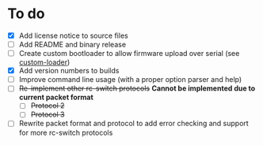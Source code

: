 # To do
- [x] Add license notice to source files
- [ ] Add README and binary release
- [ ] Create custom bootloader to allow firmware upload over serial (see [custom-loader][1])
- [x] Add version numbers to builds
- [ ] Improve command line usage (with a proper option parser and help)
- [ ] ~~Re-implement other rc-switch protocols~~ **Cannot be implemented due to current packet format**
  - [ ] ~~Protocol 2~~
  - [ ] ~~Protocol 3~~
- [ ] Rewrite packet format and protocol to add error checking and support for more rc-switch protocols

 [1]: https://github.com/jackwilsdon/lightcontrol/tree/custom-loader
